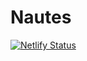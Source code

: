 # Nautes

[![Netlify Status](https://api.netlify.com/api/v1/badges/5d006c75-1f49-43cb-b671-2a212023c6e8/deploy-status)](https://app.netlify.com/sites/astron-nautes/deploys)

